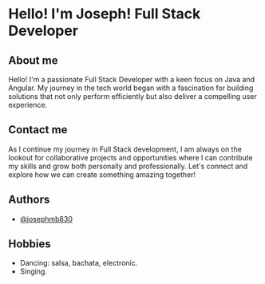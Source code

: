 # Hello! I'm Joseph! Full Stack Developer

## About me
Hello! I'm a passionate Full Stack Developer with a keen focus on Java and Angular. My journey in the tech world began with a fascination for building solutions that not only perform efficiently but also deliver a compelling user experience.

## Contact me
As I continue my journey in Full Stack development, I am always on the lookout for collaborative projects and opportunities where I can contribute my skills and grow both personally and professionally. Let's connect and explore how we can create something amazing together!

## Authors

- [@josephmb830](https://github.com/josephmb830)

## Hobbies
- Dancing: salsa, bachata, electronic.
- Singing.
